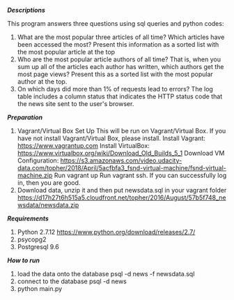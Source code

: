 ***Descriptions***

This program answers three questions using sql queries and python codes: 
1. What are the most popular three articles of all time? Which articles have been accessed the most? Present this information as a sorted list with the most popular article at the top
2. Who are the most popular article authors of all time? That is, when you sum up all of the articles each author has written, which authors get the most page views? Present this as a sorted list with the most popular author at the top.
3. On which days did more than 1% of requests lead to errors? The log table includes a column status that indicates the HTTP status code that the news site sent to the user's browser.

***Preparation*** 
1. Vagrant/Virtual Box Set Up
This will be run on Vagrant/Virtual Box. If you have not install Vagrant/Virtual Box, please install. 
Install Vagrant: https://www.vagrantup.com
Install VirtualBox: https://www.virtualbox.org/wiki/Download_Old_Builds_5_1 
Download VM Configuration: https://s3.amazonaws.com/video.udacity-data.com/topher/2018/April/5acfbfa3_fsnd-virtual-machine/fsnd-virtual-machine.zip
Run vagrant up
Run vagrant ssh. If you can successfully log in, then you are good. 
2.  Download data, unzip it and then put newsdata.sql in your vagrant folder
https://d17h27t6h515a5.cloudfront.net/topher/2016/August/57b5f748_newsdata/newsdata.zip

***Requirements*** 
1. Python 2.7.12 
https://www.python.org/download/releases/2.7/
2. psycopg2
3. Postgresql 9.6

***How to run*** 
1. load the data onto the database
psql -d news -f newsdata.sql
2. connect to the database
psql -d news
3. python main.py
